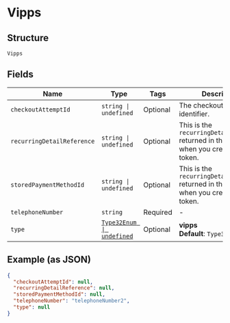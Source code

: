 
# Vipps

## Structure

`Vipps`

## Fields

| Name | Type | Tags | Description |
|  --- | --- | --- | --- |
| `checkoutAttemptId` | `string \| undefined` | Optional | The checkout attempt identifier. |
| `recurringDetailReference` | `string \| undefined` | Optional | This is the `recurringDetailReference` returned in the response when you created the token. |
| `storedPaymentMethodId` | `string \| undefined` | Optional | This is the `recurringDetailReference` returned in the response when you created the token. |
| `telephoneNumber` | `string` | Required | - |
| `type` | [`Type32Enum \| undefined`](../../doc/models/type-32-enum.md) | Optional | **vipps**<br>**Default**: `Type32Enum.Vipps` |

## Example (as JSON)

```json
{
  "checkoutAttemptId": null,
  "recurringDetailReference": null,
  "storedPaymentMethodId": null,
  "telephoneNumber": "telephoneNumber2",
  "type": null
}
```

